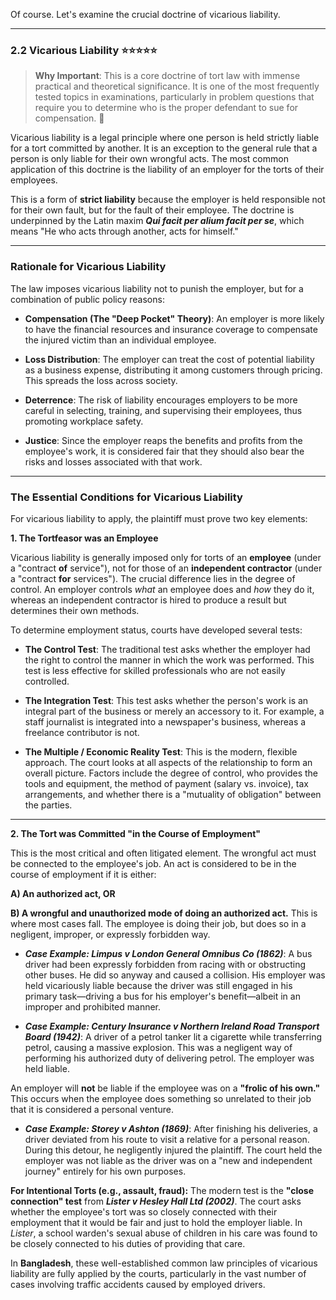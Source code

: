 Of course. Let's examine the crucial doctrine of vicarious liability.

---

### 2.2 Vicarious Liability ⭐⭐⭐⭐⭐

> **Why Important**: This is a core doctrine of tort law with immense practical and theoretical significance. It is one of the most frequently tested topics in examinations, particularly in problem questions that require you to determine who is the proper defendant to sue for compensation. 🎯

Vicarious liability is a legal principle where one person is held strictly liable for a tort committed by another. It is an exception to the general rule that a person is only liable for their own wrongful acts. The most common application of this doctrine is the liability of an employer for the torts of their employees.

This is a form of **strict liability** because the employer is held responsible not for their own fault, but for the fault of their employee. The doctrine is underpinned by the Latin maxim **_Qui facit per alium facit per se_**, which means "He who acts through another, acts for himself."

---

### Rationale for Vicarious Liability

The law imposes vicarious liability not to punish the employer, but for a combination of public policy reasons:

- **Compensation (The "Deep Pocket" Theory)**: An employer is more likely to have the financial resources and insurance coverage to compensate the injured victim than an individual employee.
    
- **Loss Distribution**: The employer can treat the cost of potential liability as a business expense, distributing it among customers through pricing. This spreads the loss across society.
    
- **Deterrence**: The risk of liability encourages employers to be more careful in selecting, training, and supervising their employees, thus promoting workplace safety.
    
- **Justice**: Since the employer reaps the benefits and profits from the employee's work, it is considered fair that they should also bear the risks and losses associated with that work.
    

---

### The Essential Conditions for Vicarious Liability

For vicarious liability to apply, the plaintiff must prove two key elements:

**1. The Tortfeasor was an Employee**

Vicarious liability is generally imposed only for torts of an **employee** (under a "contract **of** service"), not for those of an **independent contractor** (under a "contract **for** services"). The crucial difference lies in the degree of control. An employer controls _what_ an employee does and _how_ they do it, whereas an independent contractor is hired to produce a result but determines their own methods.

To determine employment status, courts have developed several tests:

- **The Control Test**: The traditional test asks whether the employer had the right to control the manner in which the work was performed. This test is less effective for skilled professionals who are not easily controlled.
    
- **The Integration Test**: This test asks whether the person's work is an integral part of the business or merely an accessory to it. For example, a staff journalist is integrated into a newspaper's business, whereas a freelance contributor is not.
    
- **The Multiple / Economic Reality Test**: This is the modern, flexible approach. The court looks at all aspects of the relationship to form an overall picture. Factors include the degree of control, who provides the tools and equipment, the method of payment (salary vs. invoice), tax arrangements, and whether there is a "mutuality of obligation" between the parties.
    

---

**2. The Tort was Committed "in the Course of Employment"**

This is the most critical and often litigated element. The wrongful act must be connected to the employee's job. An act is considered to be in the course of employment if it is either:

**A) An authorized act, OR**

**B) A wrongful and unauthorized mode of doing an authorized act.** This is where most cases fall. The employee is doing their job, but does so in a negligent, improper, or expressly forbidden way.

- **_Case Example: Limpus v London General Omnibus Co (1862)_**: A bus driver had been expressly forbidden from racing with or obstructing other buses. He did so anyway and caused a collision. His employer was held vicariously liable because the driver was still engaged in his primary task—driving a bus for his employer's benefit—albeit in an improper and prohibited manner.
    
- **_Case Example: Century Insurance v Northern Ireland Road Transport Board (1942)_**: A driver of a petrol tanker lit a cigarette while transferring petrol, causing a massive explosion. This was a negligent way of performing his authorized duty of delivering petrol. The employer was held liable.
    

An employer will **not** be liable if the employee was on a **"frolic of his own."** This occurs when the employee does something so unrelated to their job that it is considered a personal venture.

- **_Case Example: Storey v Ashton (1869)_**: After finishing his deliveries, a driver deviated from his route to visit a relative for a personal reason. During this detour, he negligently injured the plaintiff. The court held the employer was not liable as the driver was on a "new and independent journey" entirely for his own purposes.
    

**For Intentional Torts (e.g., assault, fraud):** The modern test is the **"close connection" test** from **_Lister v Hesley Hall Ltd (2002)_**. The court asks whether the employee's tort was so closely connected with their employment that it would be fair and just to hold the employer liable. In _Lister_, a school warden's sexual abuse of children in his care was found to be closely connected to his duties of providing that care.

In **Bangladesh**, these well-established common law principles of vicarious liability are fully applied by the courts, particularly in the vast number of cases involving traffic accidents caused by employed drivers.